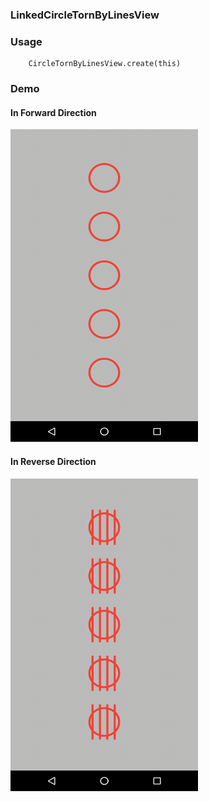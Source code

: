 ### LinkedCircleTornByLinesView

### Usage

```
    CircleTornByLinesView.create(this)
```

### Demo

#### In Forward Direction
<img src="https://github.com/Anwesh43/LinkedCircleTornByLinesView/blob/master/gifsdemo/circletornbylines_forward.gif" width="300px" height="500px">

#### In Reverse Direction
<img src="https://github.com/Anwesh43/LinkedCircleTornByLinesView/blob/master/gifsdemo/circletornbylines_reverse.gif" width="300px" height="500px">
